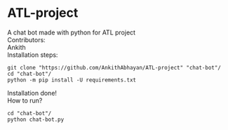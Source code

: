 # ATL-project
A chat bot made with python for ATL project  
Contributors:   
Ankith  
Installation steps:
```
git clone "https://github.com/AnkithAbhayan/ATL-project" "chat-bot"/
cd "chat-bot"/
python -m pip install -U requirements.txt
```
Installation done!  
How to run?
```
cd "chat-bot"/
python chat-bot.py
```
